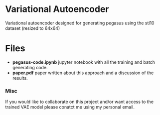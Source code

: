# Variational Autoencoder
Variational autoencoder designed for generating pegasus using the stl10 dataset (resized to 64x64)

# Files
- **pegasus-code.ipynb** jupyter notebook with all the training and batch generating code.
- **paper.pdf** paper written about this approach and a discussion of the results.

### Misc
If you would like to collaborate on this project and/or want access to the trained VAE model please conatct me using my personal email.
